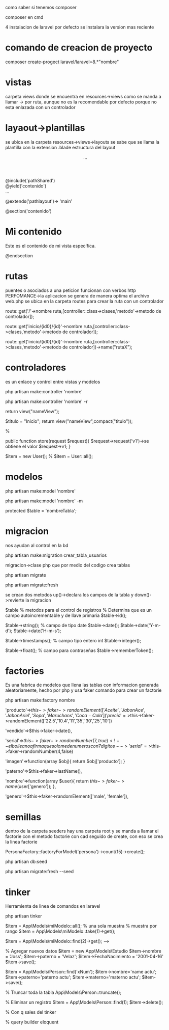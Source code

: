 como saber si tenemos composer

composer en cmd

4 instalacion de laravel
por defecto se instalara la version mas reciente

# comando de creacion de proyecto
composer create-progect laravel/laravel=8.*"nombre"

# vistas
carpeta views donde se encuentra en resources->views
como se manda a llamar -> por ruta, aunque no es la recomendable por defecto porque no esta enlazada con un controlador

# layaout->plantillas
se ubica en la carpeta resources->views->layouts
se sabe que se llama la plantilla con la extension .blade
estructura del layout
<html>
<head>
    <!-- Dependencias B5, CSS, FW -->
    <title>Mi aplicación web</title>
</head>
<body>
    <header>...</header>
    <nav>
        <!-- Se incluye la vista donde contiene el navbar -->
        @include('pathShared')
    </nav>
    <main>
        <!-- seccion donde ira el contenido de mis vistas, se abre con yiel -->
        @yield('contenido')
    </main>
    <footer>...</footer>
    <!-- dependecias JS -->
</body>
</html>

<!-- Vista -->
@extends('pathlayout')-> ‘main’
<!-- abro la seccion para que envie mi contenido al yiel creado en la vista main -->
@section('contenido')
    <h1>Mi contenido</h1>
    <p>Este es el contenido de mi vista específica.</p>
@endsection

# rutas
puentes o asociados a una peticion
funcionan con verbos http
PERFOMANCE->la aplicacion se genera de manera optima
el archivo web.php se ubica en la carpeta routes
para crear la ruta con un controlador
<!-- ruta inicio -->
route::get('/'->nombre ruta,[controller::class->clases,'metodo'->metodo de controlador]); 
<!-- ruta con parametros -->
route::get('inicio/{id0}/{id}'->nombre ruta,[controller::class->clases,'metodo'->metodo de controlador]);
<!-- ruta con un nombre especifico (facilidad de llamar a otras vistas con interpolacion {{}}) -->
route::get('inicio/{id0}/{id}'->nombre ruta,[controller::class->clases,'metodo'->metodo de controlador])->name("rutaX");

# controladores
es un enlace y control entre vistas y modelos
<!-- creacion de controladores -->
php artisan make:controller 'nombre'
<!-- agregar los metodos para realizar el crud -->
php artisan make:controller 'nombre' -r 
<!-- retornar vista -->
return view("nameView");
<!-- retornar vista con variables y datos -->
$titulo = "Inicio";
return view("nameView",compact("titulo"));

% <!-- recupera la informacion de la solicitud de los verbos que haya llegado -->

public function store(request $request){
    $request->request('v1')->se obtiene el valor
    $request->v1;
}

<!-- llamas clases para reservar memoria -->
$item = new User();
% <!-- rellena el espacio de memoria -->
$item = User::all();


# modelos
<!-- clases que representan la tabla de base de datos -->
php artisan make:model 'nombre'
<!-- crea el modelo y la migracion para hacer las tablas al mismo tiempo -->
php artisan make:model 'nombre' -m
<!-- dentro del archivo model podemos especificar el nombre de la tabla -->
protected $table = 'nombreTabla';

# migracion
nos ayudan al control en la bd
<!-- comando para crear migracion -->
php artisan make:migration crear_tabla_usuarios

migracion->clase php que por medio del codigo crea tablas

<!-- comando para dar de alta -->
php artisan migrate
<!-- actualizar tablas con campos nuevos o coreccion de campos -->
php artisan migrate:fresh

se crean dos metodos up()->declara los campos de la tabla y down()->revierte la migracion

<!-- objeto para crear los datos -->
$table
% metodos para el control de registros
% Determina que es un campo autoincrementable y de llave primaria
$table->id();
<!-- Campo de tipo cadena -->
$table->string();
% campo de tipo date
$table->date();
$table->date('Y-m-d');
$table->date('H-m-s');
<!-- create at y update at -->
$table->timestamps();
% campo tipo entero int
$table->integer();
<!-- campo de tipo flotante -->
$table->float();
% campo para contraseñas
$table->rememberToken();


# factories
Es una fabrica de modelos que llena las tablas con informacion generada aleatoriamente, hecho por php y usa faker
comando para crear un factorie
<!-- se almacena en el directorio de bd -->
php artisan make:factory nombre
<!-- asignar elementos aleatorios, tanto numeros o texto-->
'producto'=>$this->faker->randomElement(['Aceite','Jabon Ace','Jabon Ariel','Sopa','Maruchans','Coca-Cola'])
'precio'=>$this->faker->randomElement(['22.5','10.4','11','35','30','25','10'])
<!-- asignar datos fecha -->
'vendido'=>$this->faker->date(),
<!-- asignar numeros aleatorios especificando los digitos especificos, y un booleano-->
'serial'=>$this->faker->randomNumber(7,true) <!-- el bolleano afirma que solo me de numeros con 7 digitos -->
'serial'=>$this->faker->randomNumber(4,false) <!-- el boleano afirma que me de numeros apartir de 4 a 1 digito -->
<!-- usar una funcion para asignar datos -->
'imagen'=>function(array $obj){ <!-- como parametro recibo el arreglo mismo del factorie -->
    <!-- puedo retornar cualquier dato para llenarlo a la base de datos -->
    return $obj['producto']; <!-- mi variable del parametro especifico el campo a tomar el valor  -->
}
<!-- asigna apellido de la persona -->
'paterno'=>$this->faker->lastName(),
<!-- asigna nombre de la persona de acuerdo al genero asignado -->
'nombre'=>function(array $user){
    return $this->faker->name($user['genero']);
},
<!-- asignar genero de la persona -->
'genero'=>$this->faker->randomElement(['male', 'female']),

# semillas
dentro de la carpeta seeders hay una carpeta root y se manda a llamar el factorie con el metodo factorie con cad seguido de create, con eso se crea la linea factorie
<!-- especificar en la semilla -->
<!-- llamada del factory -->
<!-- despues del ForModel, especificar el nombre del modelo asignado en el protected, debe ser igual al nombre de la tabla para que llame correctamente -->
<!-- el count, asignas cuantos registros quieres, o cuantas filas quieres agregar, no hay limite de numero -->
PersonaFactory::factoryForModel('persona')->count(15)->create();
<!-- comando -->
php artisan db:seed
<!-- comando que eliminara las tablas y creara las seed de la bd -->
php artisan migrate:fresh --seed
 
# tinker
Herramienta de linea de comandos en laravel
<!-- Dentro de tu proyecto usas el comando y abrira como un shell -->
php artisan tinker

<!-- obtener datos con tinker  -->
$item = App\Models\miModelo::all();
% una sola muestra
% muestra por rango
$item = App\Models\miModelo::take(1)->get();
<!-- retorna un registro especifico, ya sea id o dato -->
$item = App\Models\miModelo::find(2)->get(); -->

% Agregar nuevos datos
$item = new App\Models\Estudio
$item->nombre = 'Joss';
$item->paterno = 'Velaz';
$item->FechaNacimiento = '2001-04-16'
$item->save();

<!-- Actualizacion con tinker -->
$item = App\Models\Person::find('xNum');
$item->nombre='name actu';
$item->paterno='paterno actu';
$item->materno='materno actu';
$item->save();

% Truncar toda la tabla
App\Models\Person::truncate();

% Eliminar un registro
$item = App\Models\Person::find(1);
$item->delete();

% Con q sales del tinker


% query builder eloquent


